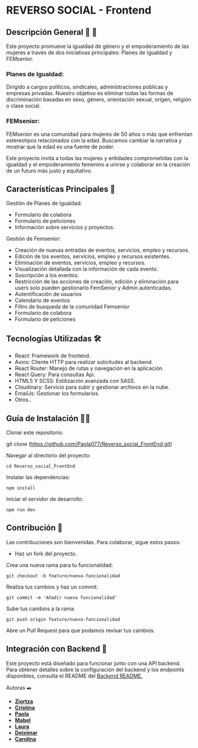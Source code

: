 #  REVERSO SOCIAL - Frontend

## Descripción General 👭 💪

Este proyecto promueve la igualdad de género y el empoderamiento de las mujeres a través de dos iniciativas principales: Planes de Igualdad y FEMsenior.
### Planes de Igualdad:
Dirigido a cargos políticos, sindicales, administraciones públicas y empresas privadas. Nuestro objetivo es eliminar todas las formas de discriminación basadas en sexo, género, orientación sexual, origen, religión o clase social.
### FEMsenior:
FEMsenior es una comunidad para mujeres de 50 años o más que enfrentan estereotipos relacionados con la edad. Buscamos cambiar la narrativa y mostrar que la edad es una fuente de poder.   

Este proyecto invita a todas las mujeres y entidades comprometidas con la igualdad y el empoderamiento femenino a unirse y colaborar en la creación de un futuro más justo y equitativo.

## Características Principales 🚀

Gestión de Planes de Igualdad:

- Formulario de colabora
- Formulario de peticiones
- Información sobre servicios y proyectos.
  
Gestión de Femsenior:

- Creación de nuevas entradas de eventos, servicios, empleo y recursos.
- Edición de los eventos, servicios, empleo y recursos existentes.
- Eliminación de eventos, servicios, empleo y recursos.
- Visualización detallada con la información de cada evento.
- Suscripción a los eventos.
- Restricción de las acciones de creación, edición y eliminación para users solo pueden gestionarlo FemSenior y Admin autenticadas.
- Autentificación de usuarios
- Calendario de eventos
- Filtro de busqueda de la comunidad Femsenior
- Formulario de colabora
- Formulario de peticiones
  
## Tecnologías Utilizadas 🛠️

- React: Framework de frontend.
- Axios: Cliente HTTP para realizar solicitudes al backend.
- React Router: Manejo de rutas y navegación en la aplicación.
- React Query: Para consultas Api.
- HTML5 Y SCSS: Estilización avanzada con SASS.
- Cloudinary: Servicio para subir y gestionar archivos en la nube.
- EmailJs: Gestionar los formularios.
- Otros..

  
## Guía de Instalación 🧑‍💻

Clonar este repositorio:

git clone (https://github.com/Paola077/Reverso_social_FrontEnd.git)

Navegar al directorio del proyecto:

```
cd Reverso_social_FrontEnd
```

Instalar las dependencias:

```
npm install
```

Iniciar el servidor de desarrollo:

```
npm run dev
```

## Contribución 👥

Las contribuciones son bienvenidas. Para colaborar, sigue estos pasos:

- Haz un fork del proyecto.
  
Crea una nueva rama para tu funcionalidad:

```
git checkout -b feature/nueva-funcionalidad
```
Realiza tus cambios y haz un commit:

```
git commit -m 'Añadir nueva funcionalidad'
```

Sube tus cambios a la rama:

```
git push origin feature/nueva-funcionalidad
```
Abre un Pull Request para que podamos revisar tus cambios.

## Integración con Backend 🔗

Este proyecto está diseñado para funcionar junto con una API backend. Para obtener detalles sobre la configuración del backend y los endpoints disponibles, consulta el README del [Backend README.](https://github.com/Deiximar/reversosocial.git)

Autoras ✒️

- [**Ziortza**](https://github.com/indiakka) 
- [**Cristina**](https://github.com/CrisZDE)
- [**Paola**](https://github.com/Paola077)
- [**Mabel**](https://github.com/MabelZar)
- [**Laura**](https://github.com/Lauraa23)
- [**Deiximar**](https://github.com/Deiximar)
- [**Carolina**](https://github.com/CarolBV)
